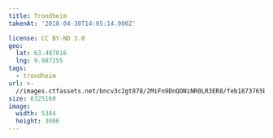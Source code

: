 ```yaml
---
title: Trondheim
takenAt: '2018-04-30T14:05:14.000Z'

license: CC BY-ND 3.0
geo:
  lat: 63.487016
  lng: 9.987255
tags:
  - trondheim
url: >-
  //images.ctfassets.net/bncv3c2gt878/2MiFn9DnQONiNR0LR3ER8/feb1873765b519ea5a709653293f0851/trondheim_41943885871_o
size: 6325160
image:
  width: 5344
  height: 3006
---
```

